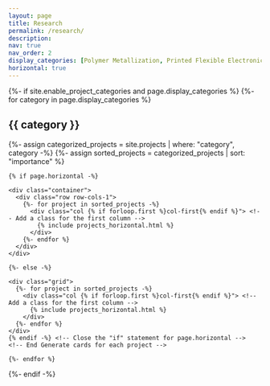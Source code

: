 ```yaml
---
layout: page
title: Research
permalink: /research/
description: 
nav: true
nav_order: 2
display_categories: [Polymer Metallization, Printed Flexible Electronics, Energy Devices, Spray Modeling, Deneme]
horizontal: true
---
```


<style>
  /* Custom CSS to adjust the width of the first column */
  .col-first {
    width: 20%; /* Adjust the width as needed */
  }

  /* CSS for other columns (optional) */
  .col {
    width: 30%; /* Adjust the width for other columns */
  }
</style>

<!-- pages/projects.md -->
<div class="projects">
  {%- if site.enable_project_categories and page.display_categories %}
    <!-- Display categorized projects -->
    {%- for category in page.display_categories %}
    <h2 class="category">{{ category }}</h2>
    {%- assign categorized_projects = site.projects | where: "category", category -%}
    {%- assign sorted_projects = categorized_projects | sort: "importance" %}
    <!-- Generate cards for each project -->
    
    {% if page.horizontal -%}
    
    <div class="container">
      <div class="row row-cols-1">    
        {%- for project in sorted_projects -%}
          <div class="col {% if forloop.first %}col-first{% endif %}"> <!-- Add a class for the first column -->
            {% include projects_horizontal.html %}
          </div>
        {%- endfor %}
      </div>
    </div>
    
    {%- else -%}
    
    <div class="grid">
      {%- for project in sorted_projects -%}
        <div class="col {% if forloop.first %}col-first{% endif %}"> <!-- Add a class for the first column -->
          {% include projects_horizontal.html %}
        </div>
      {%- endfor %}
    </div>
    {% endif -%} <!-- Close the "if" statement for page.horizontal -->
    <!-- End Generate cards for each project -->
    
    {%- endfor %}
  {%- endif -%}
</div>

